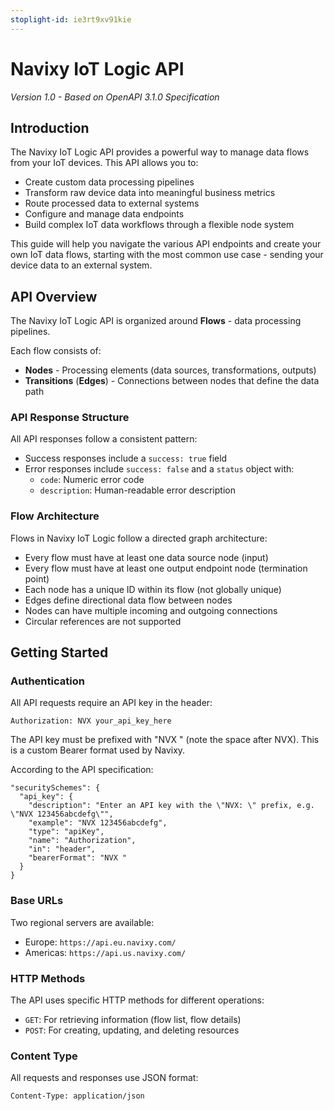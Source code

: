 ```yaml
---
stoplight-id: ie3rt9xv91kie
---
```


# Navixy IoT Logic API

*Version 1.0 - Based on OpenAPI 3.1.0 Specification*

## Introduction

The Navixy IoT Logic API provides a powerful way to manage data flows from your IoT devices. This API allows you to:

- Create custom data processing pipelines
- Transform raw device data into meaningful business metrics
- Route processed data to external systems 
- Configure and manage data endpoints
- Build complex IoT data workflows through a flexible node system

This guide will help you navigate the various API endpoints and create your own IoT data flows, starting with the most common use case - sending your device data to an external system.

## API Overview

The Navixy IoT Logic API is organized around **Flows** - data processing pipelines.

Each flow consists of:
- **Nodes** - Processing elements (data sources, transformations, outputs)
- **Transitions** (**Edges**) - Connections between nodes that define the data path

### API Response Structure

All API responses follow a consistent pattern:

* Success responses include a `success: true` field
* Error responses include `success: false` and a `status` object with:
  * `code`: Numeric error code
  * `description`: Human-readable error description

### Flow Architecture

Flows in Navixy IoT Logic follow a directed graph architecture:

* Every flow must have at least one data source node (input)
* Every flow must have at least one output endpoint node (termination point)
* Each node has a unique ID within its flow (not globally unique)
* Edges define directional data flow between nodes
* Nodes can have multiple incoming and outgoing connections
* Circular references are not supported

## Getting Started

### Authentication

All API requests require an API key in the header:

```
Authorization: NVX your_api_key_here
```

The API key must be prefixed with "NVX " (note the space after NVX). This is a custom Bearer format used by Navixy.

According to the API specification:

```
"securitySchemes": {
  "api_key": {
    "description": "Enter an API key with the \"NVX: \" prefix, e.g. \"NVX 123456abcdefg\"",
    "example": "NVX 123456abcdefg",
    "type": "apiKey",
    "name": "Authorization",
    "in": "header",
    "bearerFormat": "NVX "
  }
}
```

### Base URLs

Two regional servers are available:
- Europe: `https://api.eu.navixy.com/`
- Americas: `https://api.us.navixy.com/`

### HTTP Methods

The API uses specific HTTP methods for different operations:
- `GET`: For retrieving information (flow list, flow details)
- `POST`: For creating, updating, and deleting resources

### Content Type

All requests and responses use JSON format:
```
Content-Type: application/json
```
